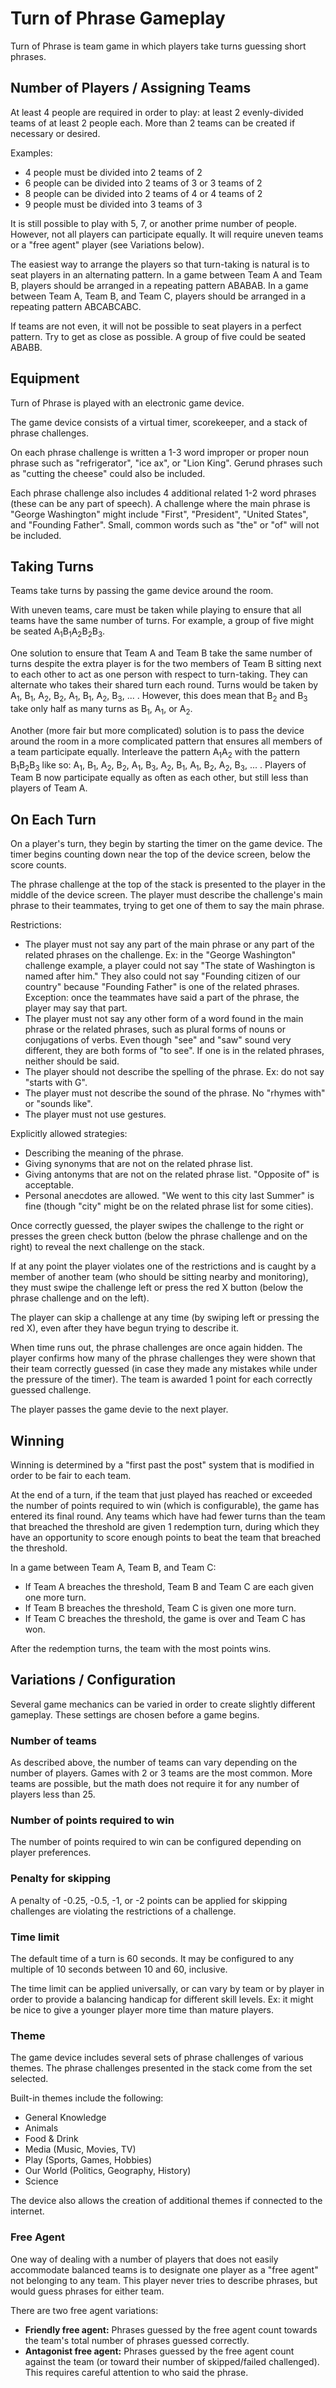 # Turn of Phrase Gameplay

Turn of Phrase is team game in which players take turns guessing short phrases.

## Number of Players / Assigning Teams

At least 4 people are required in order to play:
at least 2 evenly-divided teams of at least 2 people each.
More than 2 teams can be created if necessary or desired.

Examples:
- 4 people must be divided into 2 teams of 2
- 6 people can be divided into 2 teams of 3 or 3 teams of 2
- 8 people can be divided into 2 teams of 4 or 4 teams of 2
- 9 people must be divided into 3 teams of 3

It is still possible to play with 5, 7, or another prime number of people. However, not all players can participate equally.
It will require uneven teams
or a "free agent" player (see Variations below).

The easiest way to arrange the players so that turn-taking is natural
is to seat players in an alternating pattern.
In a game between Team A and Team B, players should be arranged in a repeating pattern ABABAB.
In a game between Team A, Team B, and Team C, players should be arranged in a repeating pattern ABCABCABC.

If teams are not even, it will not be possible to seat players in a perfect pattern. Try to get as close as possible.
A group of five could be seated ABABB.

## Equipment

Turn of Phrase is played with an electronic game device.

The game device consists of a virtual timer, scorekeeper, and a stack of phrase challenges.

On each phrase challenge is written a 1-3 word improper or proper noun phrase such as "refrigerator", "ice ax", or "Lion King". Gerund phrases such as "cutting the cheese" could also be included.

Each phrase challenge also includes 4 additional related 1-2 word phrases (these can be any part of speech). A challenge where the main phrase is "George Washington" might include "First", "President", "United States", and "Founding Father".
Small, common words such as "the" or "of" will not be included.

## Taking Turns

Teams take turns by passing the game device around the room.

With uneven teams, care must be taken while playing to ensure 
that all teams have the same number of turns.
For example, a group of five might be seated A<sub>1</sub>B<sub>1</sub>A<sub>2</sub>B<sub>2</sub>B<sub>3</sub>.

One solution to ensure that Team A and Team B take the same number of turns despite the extra player is for
the two members of Team B sitting next to each other to act as one person
with respect to turn-taking. They can alternate who takes their shared turn each round.
Turns would be taken by A<sub>1</sub>, B<sub>1</sub>, A<sub>2</sub>, B<sub>2</sub>, A<sub>1</sub>, B<sub>1</sub>, A<sub>2</sub>, B<sub>3</sub>, ... . However, this does mean that B<sub>2</sub> and B<sub>3</sub> take only half as many turns as B<sub>1</sub>, A<sub>1</sub>, or A<sub>2</sub>.

Another (more fair but more complicated) solution is to pass the device around the room in a more complicated pattern that ensures all members of a team participate equally. Interleave the pattern A<sub>1</sub>A<sub>2</sub> with the pattern B<sub>1</sub>B<sub>2</sub>B<sub>3</sub> like so:
A<sub>1</sub>, B<sub>1</sub>, A<sub>2</sub>, B<sub>2</sub>, A<sub>1</sub>, B<sub>3</sub>, A<sub>2</sub>, B<sub>1</sub>, A<sub>1</sub>, B<sub>2</sub>, A<sub>2</sub>, B<sub>3</sub>, ... .
Players of Team B now participate equally as often as each other, but still less than players of Team A.

## On Each Turn

On a player's turn, they begin by starting the timer on the game device.
The timer begins counting down near the top of the device screen,
below the score counts.

The phrase challenge at the top of the stack is presented to the player in the middle of the device screen.
The player must describe the challenge's main phrase to their teammates, trying to get one of them to say the main phrase.

Restrictions:
- The player must not say any part of the main phrase or any part of the related phrases on the challenge.
Ex: in the "George Washington" challenge example, a player could not say "The state of Washington is named after him." They also could not say "Founding citizen of our country" because "Founding Father" is one of the related phrases. Exception: once the teammates have said a part of the phrase, the player may say that part.
- The player must not say any other form of a word found in the main phrase or the related phrases, such as plural forms of nouns or conjugations of verbs. Even though "see" and "saw" sound very different, they are both forms of "to see". If one is in the related phrases, neither should be said.
- The player should not describe the spelling of the phrase. Ex: do not say "starts with G".
- The player must not describe the sound of the phrase. No "rhymes with" or "sounds like".
- The player must not use gestures.

Explicitly allowed strategies:
- Describing the meaning of the phrase.
- Giving synonyms that are not on the related phrase list.
- Giving antonyms that are not on the related phrase list. "Opposite of" is acceptable.
- Personal anecdotes are allowed. "We went to this city last Summer" is fine (though "city" might be on the related phrase list for some cities).

Once correctly guessed, the player swipes the challenge to the right or presses the green check button (below the phrase challenge and on the right) to reveal the next challenge on the stack.

If at any point the player violates one of the restrictions and is caught by a member of another team (who should be sitting nearby and monitoring), they must swipe the challenge left or press the red X button (below the phrase challenge and on the left).

The player can skip a challenge at any time (by swiping left or pressing the red X), even after they have begun trying to describe it.

When time runs out, the phrase challenges are once again hidden. The player confirms how many of the phrase challenges they were shown that their team correctly guessed (in case they made any mistakes while under the pressure of the timer). The team is awarded 1 point for each correctly guessed challenge.

The player passes the game devie to the next player.

## Winning

Winning is determined by a "first past the post" system that is modified in order to be fair to each team.

At the end of a turn, if the team that just played has reached or exceeded the number of points required to win (which is configurable),
the game has entered its final round.
Any teams which have had fewer turns than the team that breached the threshold are given 1 redemption turn,
during which they have an opportunity to score enough points to beat the team that breached the threshold.

In a game between Team A, Team B, and Team C:
- If Team A breaches the threshold, Team B and Team C are each given one more turn.
- If Team B breaches the threshold, Team C is given one more turn.
- If Team C breaches the threshold, the game is over and Team C has won.

After the redemption turns, the team with the most points wins.

## Variations / Configuration

Several game mechanics can be varied in order to create slightly different gameplay.
These settings are chosen before a game begins.

### Number of teams

As described above, the number of teams can vary depending on the number of players. Games with 2 or 3 teams are the most common. More teams are possible, but the math does not require it for any number of players less than 25.

### Number of points required to win

The number of points required to win can be configured depending on player preferences. 

### Penalty for skipping

A penalty of -0.25, -0.5, -1, or -2 points can be applied for skipping challenges are violating the restrictions of a challenge.

### Time limit

The default time of a turn is 60 seconds. It may be configured to any multiple of 10 seconds between
10 and 60, inclusive.

The time limit can be applied universally, or can vary by team or by player in order to provide a balancing handicap for different skill levels.
Ex: it might be nice to give a younger player more time than mature players. 

### Theme

The game device includes several sets of phrase challenges of various themes.
The phrase challenges presented in the stack come from the set selected.

Built-in themes include the following:
- General Knowledge
- Animals
- Food & Drink
- Media (Music, Movies, TV)
- Play (Sports, Games, Hobbies)
- Our World (Politics, Geography, History)
- Science

The device also allows the creation of additional themes if connected to the internet.

### Free Agent

One way of dealing with a number of players that does not easily accommodate balanced teams
is to designate one player as a "free agent" not belonging to any team.
This player never tries to describe phrases, but would guess phrases for either team.

There are two free agent variations:

- **Friendly free agent:** Phrases guessed by the free agent count towards the team's total number of phrases guessed correctly.
- **Antagonist free agent:** Phrases guessed by the free agent count against the team (or toward their number of skipped/failed challenged). This requires careful attention to who said the phrase.